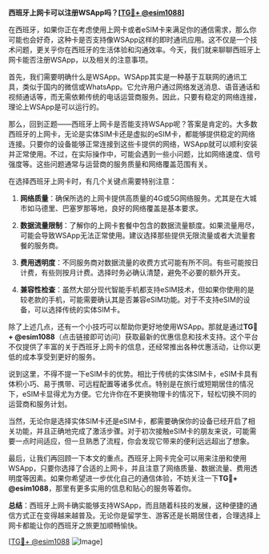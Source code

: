 **西班牙上网卡可以注册WSApp吗？[[TG💪+ @esim1088](https://t.me/s/esim1088)]**

在西班牙，如果你正在考虑使用上网卡或者eSIM卡来满足你的通信需求，那么你可能也会好奇，这种卡是否支持像WSApp这样的即时通讯应用。这不仅是一个技术问题，更关乎你在西班牙的生活体验和沟通效率。今天，我们就来聊聊西班牙上网卡能否注册WSApp，以及相关的注意事项。

首先，我们需要明确什么是WSApp。WSApp其实是一种基于互联网的通讯工具，类似于国内的微信或WhatsApp。它允许用户通过网络发送消息、语音通话和视频通话等，而无需依赖传统的电话运营商服务。因此，只要有稳定的网络连接，理论上WSApp是可以运行的。

那么，回到正题——西班牙上网卡是否能支持WSApp呢？答案是肯定的。大多数西班牙的上网卡，无论是实体SIM卡还是虚拟的eSIM卡，都能够提供稳定的网络连接。只要你的设备能够正常连接到这些卡提供的网络，WSApp就可以顺利安装并正常使用。不过，在实际操作中，可能会遇到一些小问题，比如网络速度、信号强度等。这些问题通常与运营商的服务质量和网络覆盖范围有关。

在选择西班牙上网卡时，有几个关键点需要特别注意：

1. **网络质量**：确保所选的上网卡提供高质量的4G或5G网络服务。尤其是在大城市如马德里、巴塞罗那等地，良好的网络覆盖是基本要求。
   
2. **数据流量限制**：了解你的上网卡套餐中包含的数据流量额度。如果流量用尽，可能会导致WSApp无法正常使用。建议选择那些提供无限流量或者大流量套餐的服务商。

3. **费用透明度**：不同服务商对数据流量的收费方式可能有所不同。有些可能按日计费，有些则按月计费。选择时务必确认清楚，避免不必要的额外开支。

4. **兼容性检查**：虽然大部分现代智能手机都支持eSIM技术，但如果你使用的是较老款的手机，可能需要确认其是否兼容eSIM功能。对于不支持eSIM的设备，可以选择传统的实体SIM卡。

除了上述几点，还有一个小技巧可以帮助你更好地使用WSApp。那就是通过**TG💪+ @esim1088**（点击链接即可访问）获取最新的优惠信息和技术支持。这个平台不仅提供了丰富的关于西班牙上网卡的信息，还经常推出各种优惠活动，让你以更低的成本享受到更好的服务。

说到这里，不得不提一下eSIM卡的优势。相比于传统的实体SIM卡，eSIM卡具有体积小巧、易于携带、可远程配置等诸多优点。特别是在旅行或短期居住的情况下，eSIM卡显得尤为方便。它允许你在不更换物理卡的情况下，轻松切换不同的运营商和服务计划。

当然，无论你是选择实体SIM卡还是eSIM卡，都需要确保你的设备已经开启了相关功能，并且正确地完成了激活步骤。对于初次接触eSIM卡的朋友来说，可能需要一点时间适应，但一旦熟悉了流程，你会发现它带来的便利远远超出了想象。

最后，让我们再回顾一下本文的重点。西班牙上网卡完全可以用来注册和使用WSApp，只要你选择了合适的上网卡，并且注意了网络质量、数据流量、费用透明度等因素。如果你希望进一步优化自己的通信体验，不妨关注一下**TG💪+ @esim1088**，那里有更多实用的信息和贴心的服务等着你。

**总结**：西班牙上网卡确实能够支持WSApp，而且随着科技的发展，这种便捷的通信方式正在变得越来越普及。无论你是留学生、游客还是长期居住者，合理选择上网卡都能让你的西班牙之旅更加顺畅愉快。

[[TG💪+ @esim1088](https://t.me/s/esim1088) ![Image](https://i.postimg.cc/4NQfJmqS/Snipaste-2025-05-13-00-14-12.png)]